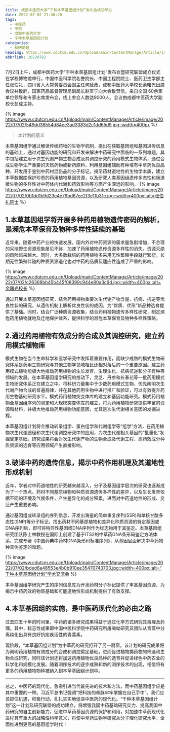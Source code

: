 ```yaml
---
title: 成都中医药大学“千种本草基因组计划”发布会成功举办
date: 2022-07-02 21:30:20
tags:
  - 中医药
  - 中药
  - 成都中医药大学
  - 千种本草基因组计划
categories:
  - 科研助理
headimg: https://www.cdutcm.edu.cn/Upload/main/ContentManage/Article/image/2022/07/01/d0c73c16e8da48ca96cf7ce13377ef83.jpg
abbrlink: 20220702
---
```


7月2日上午，成都中医药大学“千种本草基因组计划”发布会暨研究联盟成立仪式在学校博物馆举行。中国中医科学院名誉院长、中国工程院院士、医药卫生学部主任张伯礼，四川省人大常务委员会副主任何延政，成都中医药大学校长余曙光出席会议并致辞，国家药品监督管理局副局长赵军宁向大会致贺信。来自全国 60余家单位领导和专家出席发布会，线上参会人数达9000人。会议由成都中医药大学副校长彭成主持。

<!--more-->
{% image https://www.cdutcm.edu.cn/Upload/main/ContentManage/Article/image/2022/07/02/549dd36554d84ee3ad3383d2c1dd65d9.jpg::width=400px %}

> 本计划的意义

本草基因组学通过解读传统药物的生物学机制，提出在获取基因组和基因进传信息的基础上，通过对基因功能的研究和开发来解决中药研究中面临的一系列难题，其中包括建立用于次生代谢产物生物合成及其调控研究的药用模式生物体系，通过合成生物学生产重要的天然药物或新药原料，利用基因组辅助有种培有中草药优良品种，开发用于鉴别中药材混伤品的分子标记，揭示药材道地性的生物学本质，建立本草数据库保护珍贵的药用植物基因资源，以及研究人类基因组遗传多态性和肠道微生物的多样性对中药体内代谢和药效影响等方面产生深远的影响。
{% image https://www.cdutcm.edu.cn/Upload/main/ContentManage/Article/image/2022/07/02/0b1dd1b9d23e4e79bd67ee2f3e11b31e.jpg::width=400px::alt=张伯礼院士 %}

## 1.本草基因组学将开展多种药用植物遗传密码的解析，是濒危本草保育及物种多样性延续的基础

近年来，随着中药产业的快速发展，国内外对中药资源的需求量急剧增加，不合理的采挖野生资源现象屡见不鲜，加速了药用植物遗传资源多样性的消失，资源灭绝的风险越来越大。同时，大多数栽培的药用植物多采用无性繁殖手段就行繁衍，长期无性繁殖伴随的种质资源退化也对中药的品质及适应性造成了严重的影响。

{% image https://www.cdutcm.edu.cn/Upload/main/ContentManage/Article/image/2022/07/02/c26368bb45b445f08399c944e80a3c6d.jpg::width=400px::alt=余曙光校长 %}

通过开展本草基因组研究，结合药用植物重要次生代谢产物含量、抗病、抗逆等优良性状的研究，从遗传机制上解析优良性状的成因，为“优质、优形”新品种选育提供了基础。同时，结合广泛种质资源收集，结合药用植物遗传多样性研究，制定濒危药用植物就地及迁地保护体系，提供科学的濒危本草保育及物种多样性策略。

## 2.通过药用植物有效成分的合成及其调控研究，建立药用模式植物库

模式生物在当今生命科学和医学研究中发挥着重要作用，而缺少成熟的模式生物研究体系是药用生物研究与其他生物学领域相比还相对落后的一个重要原因。建立药用模式植物能极大地推动药用植物的生长发育、生理生化、抗病抗逆和分子有种等领域的发展。在本草基因组学研究的推动下，灵芝、丹参和长春花等一批药用模式生物研究体系正在建立之中。将科研力量集中于少数药用模式生物，优先阐明次生代谢产物合成的普遍规律，并在其他药用生物中进行推广和验证，可以有效提升药用生物基础研究水平。模式药用植物突变体库的建立和基因功能研究。模式药用植物全基因组序列的测定和大规模突变体库的建立，将为药用植物研究提供丰富的资源和材料，并极大地推动药用植物功能基因，尤其是次生代谢相关基因的发掘进程。

本草基因组计划将会推动转录组学、蛋白组学和代谢组学等“组学”方法，在药用植物次生代谢途径和次生代谢调控研究中的应用，为次生代谢相关基因的“批量化”发掘奠定基础。研究成果将会对次生代谢产物的生物合成及代谢工程、高药效成分种质资源的选育等应用领域产生直接影响。

## 3.破译中药的遗传信息，揭示中药作用机理及其道地性形成机制

近年，学者对中药道地性的研究越来越深入，分子及基因组学层次的研究也逐渐成为了一个热点。药材不同基原植物和种质资源遗传多样性的差异，以及生长发育依据不同的环境及气候条件，产生差异化的成分积累，进而对中药道地性的形成、变迁产生重要影响。

通过基因组或转录组的序列信息，开发出海量的简单重复序列(SSR)和单核甘酸多态性(SNP)等分子标记，找出药材不同基原植物和差异化种质资源的特定基因或DNA序列后，即可将特异性基因或DNA序列作为标志物用于其鉴定。本草基因组研究团队陈士林教授在国际上创建了基于ITS2的中草药DNA条形码鉴定方法体系，完成专著《中国药典中药材DNA条形码标准序列》，从基因层面解决中草药物种真伪鉴定的难题。

{% image https://www.cdutcm.edu.cn/Upload/main/ContentManage/Article/image/2022/07/02/bded6a48553e4b0b910ee35470743703.jpg::width=400px::alt=“千种本草基因组计划”学术交流会 %}

本草基因组学研究产生的序列信息库为开发药材分子标记提供了丰富基因资源，为揭示中药药效的物质基础和可能道地性形成机制提供了有效支撑。

## 4.本草基因组的实施，是中医药现代化的必由之路

过去四五十年的时间里，中药的诸多研究成果得益于通过化学方式研究其毒理及药理。其中，标志性成果即中国中医科学院中药研究所屠呦呦研究员团队从青蒿中分离纯化出具有良好抗疟疾活性的青蒿素。

现阶段，“本草基因组计划”为中草药的研究打开了另一扇窗。该计划的研究成果将为阐明药用植物有效成分的合成和调控奠定基础，进而促进植物类药物的筛选和生物合成研究，同时该计划还将加速药用植物优良品种的选育并促进绿色中药农业的科学化和规模化发展。随着测序技术的逐步成熟和新的测序技术的出现，相信将有更多的药用植物物种被纳入到本草基因组计划中。

---

总之，中医药的现代化，急需引进当代最先进的技术和方法，而中药基因组学应是其中重要的一种。习近平总书记强调“把科技的命脉牢牢掌握在自己手中”。我们应该抓住机遇，积极行动，扎扎实实地促进中医药的现代化。“千种本草基因组计划”这一计划及研究联盟的成功建立，将增强我国中药基础研究实力、提高我国中药研究的自主创新能力，促进中草药基因资源的保护和利用，对加速中草药现代化进程具有重大的战略性科学意义，将使中草药生物学研究从分子理化研究水平，全面推进到更高的基因组学时代！



